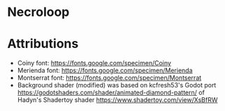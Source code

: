 # Necroloop

# Attributions
- Coiny font: https://fonts.google.com/specimen/Coiny
- Merienda font: https://fonts.google.com/specimen/Merienda
- Montserrat font: https://fonts.google.com/specimen/Montserrat
- Background shader (modified) was based on kcfresh53's Godot port https://godotshaders.com/shader/animated-diamond-pattern/ of Hadyn's Shadertoy shader https://www.shadertoy.com/view/XsBfRW
